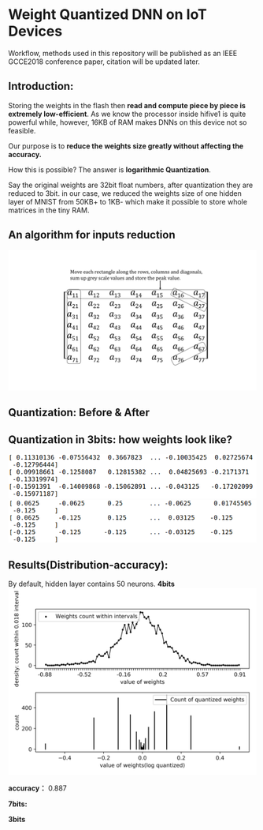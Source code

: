 # Weight Quantized DNN on IoT Devices



Workflow, methods used in this repository will be published as an IEEE GCCE2018 conference paper, citation will be updated later.

## Introduction:

Storing the weights in the flash then **read and compute piece by piece is extremely low-efficient**. As we know the processor inside hifive1 is quite powerful while, however, 16KB of RAM makes DNNs on this device not so feasible.

Our purpose is to **reduce the weights size greatly without affecting the accuracy.**

How this is possible? The answer is **logarithmic Quantization**. 

Say the original weights are 32bit float numbers, after quantization they are reduced to 3bit. in our case, we reduced the weights size of one hidden layer of MNIST from 50KB+ to 1KB- which make it possible to store whole matrices in the tiny RAM. 



## An algorithm for inputs reduction

![four direction projection profiles](doc/images/matrix_image0.jpg)
## Quantization: Before & After


Quantization in 3bits: how weights look like?
-----------------------
![before quantization](doc/images/before_quanti_3bits_50.png)
![after quantization](doc/images/after_quanti_3bits_50.png)   

## Results(Distribution-accuracy):

By default, hidden layer contains 50 neurons.
**4bits**
![4bits](doc/images/my_image_4bits_50.png)

**accuracy：** 0.887

**7bits:**

**3bits**




